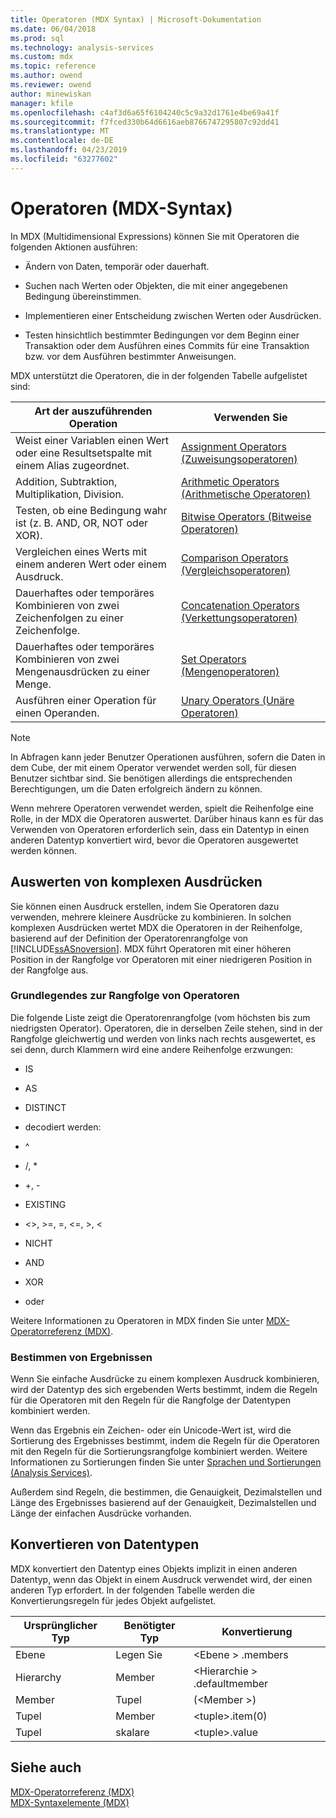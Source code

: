 ```yaml
---
title: Operatoren (MDX Syntax) | Microsoft-Dokumentation
ms.date: 06/04/2018
ms.prod: sql
ms.technology: analysis-services
ms.custom: mdx
ms.topic: reference
ms.author: owend
ms.reviewer: owend
author: minewiskan
manager: kfile
ms.openlocfilehash: c4af3d6a65f6104240c5c9a32d1761e4be69a41f
ms.sourcegitcommit: f7fced330b64d6616aeb8766747295807c92dd41
ms.translationtype: MT
ms.contentlocale: de-DE
ms.lasthandoff: 04/23/2019
ms.locfileid: "63277602"
---
```

# <a name="operators-mdx-syntax"></a>Operatoren (MDX-Syntax)


  In MDX (Multidimensional Expressions) können Sie mit Operatoren die folgenden Aktionen ausführen:  
  
-   Ändern von Daten, temporär oder dauerhaft.  
  
-   Suchen nach Werten oder Objekten, die mit einer angegebenen Bedingung übereinstimmen.  
  
-   Implementieren einer Entscheidung zwischen Werten oder Ausdrücken.  
  
-   Testen hinsichtlich bestimmter Bedingungen vor dem Beginn einer Transaktion oder dem Ausführen eines Commits für eine Transaktion bzw. vor dem Ausführen bestimmter Anweisungen.  
  
 MDX unterstützt die Operatoren, die in der folgenden Tabelle aufgelistet sind:  
  
|Art der auszuführenden Operation|Verwenden Sie|  
|---------------------------------------|---------|  
|Weist einer Variablen einen Wert oder eine Resultsetspalte mit einem Alias zugeordnet.|[Assignment Operators (Zuweisungsoperatoren)](../mdx/assignment-operators.md)|  
|Addition, Subtraktion, Multiplikation, Division.|[Arithmetic Operators (Arithmetische Operatoren)](../mdx/arithmetic-operators.md)|  
|Testen, ob eine Bedingung wahr ist (z. B. AND, OR, NOT oder XOR).|[Bitwise Operators (Bitweise Operatoren)](../mdx/bitwise-operators.md)|  
|Vergleichen eines Werts mit einem anderen Wert oder einem Ausdruck.|[Comparison Operators (Vergleichsoperatoren)](../mdx/comparison-operators.md)|  
|Dauerhaftes oder temporäres Kombinieren von zwei Zeichenfolgen zu einer Zeichenfolge.|[Concatenation Operators (Verkettungsoperatoren)](../mdx/concatenation-operators.md)|  
|Dauerhaftes oder temporäres Kombinieren von zwei Mengenausdrücken zu einer Menge.|[Set Operators (Mengenoperatoren)](../mdx/set-operators.md)|  
|Ausführen einer Operation für einen Operanden.|[Unary Operators (Unäre Operatoren)](../mdx/unary-operators.md)|  
  
> [!NOTE]  
>  In Abfragen kann jeder Benutzer Operationen ausführen, sofern die Daten in dem Cube, der mit einem Operator verwendet werden soll, für diesen Benutzer sichtbar sind. Sie benötigen allerdings die entsprechenden Berechtigungen, um die Daten erfolgreich ändern zu können.  
  
 Wenn mehrere Operatoren verwendet werden, spielt die Reihenfolge eine Rolle, in der MDX die Operatoren auswertet. Darüber hinaus kann es für das Verwenden von Operatoren erforderlich sein, dass ein Datentyp in einen anderen Datentyp konvertiert wird, bevor die Operatoren ausgewertet werden können.  
  
## <a name="evaluating-complex-expressions"></a>Auswerten von komplexen Ausdrücken  
 Sie können einen Ausdruck erstellen, indem Sie Operatoren dazu verwenden, mehrere kleinere Ausdrücke zu kombinieren. In solchen komplexen Ausdrücken wertet MDX die Operatoren in der Reihenfolge, basierend auf der Definition der Operatorenrangfolge von [!INCLUDE[ssASnoversion](../includes/ssasnoversion-md.md)]. MDX führt Operatoren mit einer höheren Position in der Rangfolge vor Operatoren mit einer niedrigeren Position in der Rangfolge aus.  
  
### <a name="understanding-operator-precedence"></a>Grundlegendes zur Rangfolge von Operatoren  
 Die folgende Liste zeigt die Operatorenrangfolge (vom höchsten bis zum niedrigsten Operator). Operatoren, die in derselben Zeile stehen, sind in der Rangfolge gleichwertig und werden von links nach rechts ausgewertet, es sei denn, durch Klammern wird eine andere Reihenfolge erzwungen:  
  
-   IS  
  
-   AS  
  
-   DISTINCT  
  
-   decodiert werden:  
  
-   ^  
  
-   /, *  
  
-   +, -  
  
-   EXISTING  
  
-   <>, >=, =, \<=, >, <  
  
-   NICHT  
  
-   AND  
  
-   XOR  
  
-   oder  
  
 Weitere Informationen zu Operatoren in MDX finden Sie unter [MDX-Operatorreferenz &#40;MDX&#41;](../mdx/mdx-operator-reference-mdx.md).  
  
### <a name="determining-results"></a>Bestimmen von Ergebnissen  
 Wenn Sie einfache Ausdrücke zu einem komplexen Ausdruck kombinieren, wird der Datentyp des sich ergebenden Werts bestimmt, indem die Regeln für die Operatoren mit den Regeln für die Rangfolge der Datentypen kombiniert werden.  
  
 Wenn das Ergebnis ein Zeichen- oder ein Unicode-Wert ist, wird die Sortierung des Ergebnisses bestimmt, indem die Regeln für die Operatoren mit den Regeln für die Sortierungsrangfolge kombiniert werden. Weitere Informationen zu Sortierungen finden Sie unter [Sprachen und Sortierungen &#40;Analysis Services&#41;](../analysis-services/languages-and-collations-analysis-services.md).  
  
 Außerdem sind Regeln, die bestimmen, die Genauigkeit, Dezimalstellen und Länge des Ergebnisses basierend auf der Genauigkeit, Dezimalstellen und Länge der einfachen Ausdrücke vorhanden.  
  
## <a name="converting-data-types"></a>Konvertieren von Datentypen  
 MDX konvertiert den Datentyp eines Objekts implizit in einen anderen Datentyp, wenn das Objekt in einem Ausdruck verwendet wird, der einen anderen Typ erfordert. In der folgenden Tabelle werden die Konvertierungsregeln für jedes Objekt aufgelistet.  
  
|Ursprünglicher Typ|Benötigter Typ|Konvertierung|  
|-------------------|-----------------|----------------|  
|Ebene|Legen Sie|\<Ebene > .members|  
|Hierarchy|Member|\<Hierarchie > .defaultmember|  
|Member|Tupel|(\<Member >)|  
|Tupel|Member|\<tuple>.item(0)|  
|Tupel|skalare|\<tuple>.value|  
  
## <a name="see-also"></a>Siehe auch  
 [MDX-Operatorreferenz &#40;MDX&#41;](../mdx/mdx-operator-reference-mdx.md)   
 [MDX-Syntaxelemente &#40;MDX&#41;](../mdx/mdx-syntax-elements-mdx.md)  
  
  
